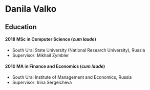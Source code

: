 # Danila Valko

## Education
#### 2018      MSc in Computer Science (*cum laude*)
- South Ural State University (National Research University), Russia
- Supervisor: Mikhail Zymbler
#### 2010      MA in Finance and Economics (*cum laude*)
- South Ural Institute of Management and Economics, Russia
- Supervisor: Irina Sergeicheva
